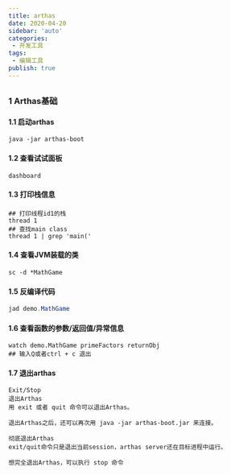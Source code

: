 ```yaml
---
title: arthas
date: 2020-04-20
sidebar: 'auto'
categories:
 - 开发工具
tags:
 - 编辑工具
publish: true
---
```

## 

### 1 Arthas基础

#### 1.1 启动arthas

```shell
java -jar arthas-boot
```

#### 1.2 查看试试面板

```shell
dashboard
```

#### 1.3 打印栈信息

```shell
## 打印线程id1的栈
thread 1 
## 查找main class
thread 1 | grep 'main('
```

#### 1.4 查看JVM装载的类

```shell
sc -d *MathGame
```

#### 1.5 反编译代码

```java
jad demo.MathGame
```

#### 1.6 查看函数的参数/返回值/异常信息

```shell
watch demo.MathGame primeFactors returnObj
## 输入Q或者ctrl + c 退出
```

#### 1.7 退出arthas

```shell
Exit/Stop
退出Arthas
用 exit 或者 quit 命令可以退出Arthas。

退出Arthas之后，还可以再次用 java -jar arthas-boot.jar 来连接。

彻底退出Arthas
exit/quit命令只是退出当前session，arthas server还在目标进程中运行。

想完全退出Arthas，可以执行 stop 命令
```

